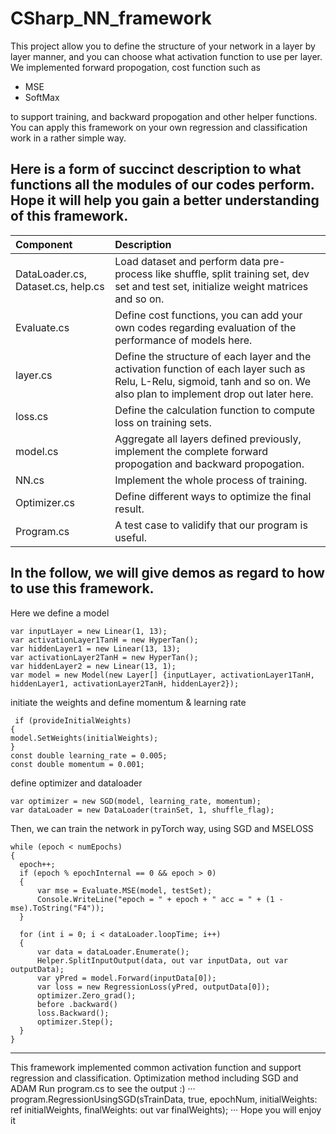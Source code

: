 # CSharp_NN_framework
This project allow you to define the structure of your network in a layer by layer manner, and you can choose what activation function to use per layer. We implemented forward propogation, cost function such as 
- MSE
- SoftMax 


to support training, and backward propogation and other helper functions. You can apply this framework on your own regression and classification work in a rather simple way.

## Here is a form of succinct description to what functions all the modules of our codes perform. Hope it will help you gain a better understanding of this framework. ##

| Component                          | Description                                                                                                                                                                |
| :--------------------------------- | :------------------------------------------------------------------------------------------------------------------------------------------------------------------------- |
| DataLoader.cs, Dataset.cs, help.cs | Load dataset and perform data pre-process like shuffle, split training set, dev set and test set, initialize weight matrices and so on.                                    |
| Evaluate.cs                        | Define cost functions, you can add your own codes regarding evaluation of the performance of models here.                                                                  |
| layer.cs                           | Define the structure of each layer and the activation function of each layer such as Relu, L-Relu, sigmoid, tanh and so on. We also plan to implement drop out later here. |
| loss.cs                            | Define the calculation function to compute loss on training sets.                                                                                                          |
| model.cs                           | Aggregate all layers defined previously, implement the complete forward propogation and backward propogation.                                                              |
| NN.cs                              | Implement the whole process of training.                                                                                                                                   |
| Optimizer.cs                       | Define different ways to optimize the final result.                                                                                                                        |
| Program.cs                         | A test case to validify that our program is useful.                                                                                                                        |

## In the follow, we will give demos as regard to how to use this framework. ##
Here we define a model
```
var inputLayer = new Linear(1, 13);
var activationLayer1TanH = new HyperTan();
var hiddenLayer1 = new Linear(13, 13);
var activationLayer2TanH = new HyperTan();
var hiddenLayer2 = new Linear(13, 1);
var model = new Model(new Layer[] {inputLayer, activationLayer1TanH, hiddenLayer1, activationLayer2TanH, hiddenLayer2});
```
initiate the weights and define momentum & learning rate
```
 if (provideInitialWeights)
{
model.SetWeights(initialWeights);
}
const double learning_rate = 0.005;
const double momentum = 0.001;
```
define optimizer and dataloader
```
var optimizer = new SGD(model, learning_rate, momentum);
var dataLoader = new DataLoader(trainSet, 1, shuffle_flag);
```
Then, we can train the network in pyTorch way, using SGD and MSELOSS
```
while (epoch < numEpochs)
{
  epoch++;
  if (epoch % epochInternal == 0 && epoch > 0)
  {
      var mse = Evaluate.MSE(model, testSet);
      Console.WriteLine("epoch = " + epoch + " acc = " + (1 - mse).ToString("F4"));
  }

  for (int i = 0; i < dataLoader.loopTime; i++)
  {
      var data = dataLoader.Enumerate();
      Helper.SplitInputOutput(data, out var inputData, out var outputData);
      var yPred = model.Forward(inputData[0]);
      var loss = new RegressionLoss(yPred, outputData[0]);
      optimizer.Zero_grad();
      before .backward()
      loss.Backward();
      optimizer.Step();
  }
}
```
---

This framework implemented common activation function and support regression and classification. 
Optimization method including SGD and ADAM
Run program.cs to see the output :)
···
program.RegressionUsingSGD(sTrainData, true, epochNum, initialWeights: ref initialWeights,
    finalWeights: out var finalWeights);
···
Hope you will enjoy it

